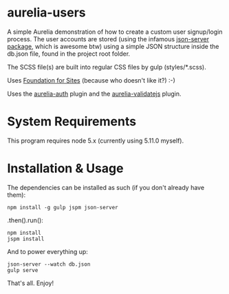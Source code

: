 # aurelia-users
A simple Aurelia demonstration of how to create a custom user signup/login process. The user accounts are stored (using the infamous [json-server package](https://github.com/typicode/json-server), which is awesome btw) using a simple JSON structure inside the db.json file, found in the project root folder.

The SCSS file(s) are built into regular CSS files by gulp (styles/*.scss).

Uses [Foundation for Sites](http://foundation.zurb.com/sites.html) (because who doesn't like it?) :-)

Uses the [aurelia-auth](https://github.com/paulvanbladel/aurelia-auth) plugin and the [aurelia-validatejs](https://github.com/aurelia/validatejs) plugin.

# System Requirements
This program requires node 5.x (currently using 5.11.0 myself).

# Installation & Usage
The dependencies can be installed as such (if you don't already have them):

```
npm install -g gulp jspm json-server
```

.then().run():

```
npm install
jspm install
```

And to power everything up:

```
json-server --watch db.json
gulp serve
```

That's all. Enjoy!
